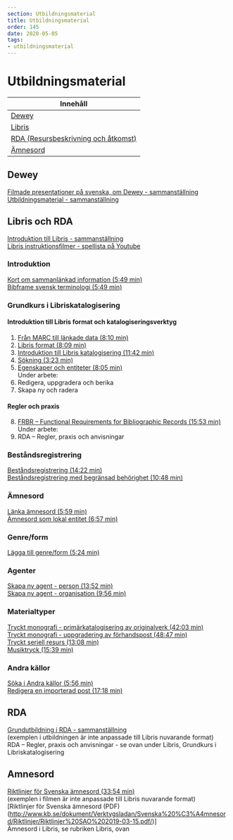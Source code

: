 ```yaml
---
section: Utbildningsmaterial
title: Utbildningsmaterial
order: 145
date: 2020-05-05
tags:
- utbildningsmaterial
--- 
```


# Utbildningsmaterial

| Innehåll | 
| ------ | 
| [Dewey](#dewey) | 
| [Libris](#libris)|
| [RDA (Resursbeskrivning och åtkomst)](#rda)|
| [Ämnesord](#amnesord) |

## Dewey
[Filmade presentationer på svenska, om Dewey - sammanställning](http://www.kb.se/katalogisering/Klassifikation/DDK/Om-DDK/Webbkurser/)  
[Utbildningsmaterial - sammanställning](http://www.kb.se/katalogisering/Klassifikation/DDK/Om-DDK/Utbildningsmaterial/)

## Libris och RDA
[Introduktion till Libris - sammanställning](https://www.kb.se/samverkan-och-utveckling/libris/katalogisering-i-libris/introduktion-till-libris.html)  
[Libris instruktionsfilmer - spellista på Youtube](https://www.youtube.com/playlist?list=PLZVkEICvA5-GRT2oJQmLgq_2Pksx6zYPy)

### Introduktion
[Kort om sammanlänkad information (5:49 min)](https://youtu.be/oSFWIAwu3bs)  
[Bibframe svensk terminologi (5:49 min)](https://youtu.be/LmhsXICZ0MQ)

### Grundkurs i Libriskatalogisering
#### Introduktion till Libris format och katalogiseringsverktyg
1. [Från MARC till länkade data (8:10 min)](https://youtu.be/iv-7UAgTQ1s) 
2. [Libris format (8:09 min)](https://youtu.be/5U2BM4LRtyo)
3. [Introduktion till Libris katalogisering (11:42 min)](https://youtu.be/2Fn9CwXJcy4)  
4. [Sökning (3:23 min)](https://youtu.be/zqB67F6raIQ)
5. [Egenskaper och entiteter (8:05 min)](https://youtu.be/HL01AEhkhYo)<br>
Under arbete:<br>
6. Redigera, uppgradera och berika<br>
7. Skapa ny och radera

#### Regler och praxis
8. [FRBR – Functional Requirements for Bibliographic Records (15:53 min)](https://youtu.be/ECgCXgR_yQk)<br>
Under arbete:<br>
9. RDA – Regler, praxis och anvisningar

### Beståndsregistrering
[Beståndsregistrering (14:22 min)](https://youtu.be/BO1pqLX9IkE)<br>
[Beståndsregistrering med begränsad behörighet (10:48 min)](https://youtu.be/LVzikX3q2y8)

### Ämnesord
[Länka ämnesord (5:59 min)](https://youtu.be/gh3ummapTe4)  
[Ämnesord som lokal entitet (6:57 min)](https://youtu.be/O02T9H6qz00)

### Genre/form
[Lägga till genre/form (5:24 min)](https://youtu.be/aAMzfkh_ycA)

### Agenter
[Skapa ny agent - person (13:52 min)](https://youtu.be/7BxTkPOvPxM)  
[Skapa ny agent - organisation (9:56 min)](https://youtu.be/9MzVriPQUA8)

### Materialtyper

[Tryckt monografi - primärkatalogisering av originalverk (42:03 min)](https://youtu.be/K_sYU0aMuc8)  
[Tryckt monografi - uppgradering av förhandspost (48:47 min)](https://youtu.be/_Xnwcz6DT6U)  
[Tryckt seriell resurs (13:08 min)](https://youtu.be/nqgPwM7kuSk)  
[Musiktryck (15:39 min)](https://youtu.be/BYWaD1E00O4)

### Andra källor
[Söka i Andra källor (5:56 min)](https://youtu.be/WGUBhzN3K_k)  
[Redigera en importerad post (17:18 min)](https://youtu.be/JyxIXBdUNy0)

## RDA
[Grundutbildning i RDA - sammanställning](http://www.kb.se/rdakatalogisering/RDA-redaktionen/Presentationer-och-informationsmaterial/)  
(exemplen i utbildningen är inte anpassade till Libris nuvarande format)<br>
RDA – Regler, praxis och anvisningar - se ovan under Libris, Grundkurs i Libriskatalogisering

## Amnesord
[Riktlinjer för Svenska ämnesord (33:54 min)](http://youtu.be/yqihZsHLWaQ)  
(exemplen i filmen är inte anpassade till Libris nuvarande format)  
[Riktlinjer för Svenska ämnesord (PDF)(http://www.kb.se/dokument/Verktygsladan/Svenska%20%C3%A4mnesord/Riktlinjer/Riktlinjer%20SAO%202019-03-15.pdf/)]<br>
Ämnesord i Libris, se rubriken Libris, ovan
